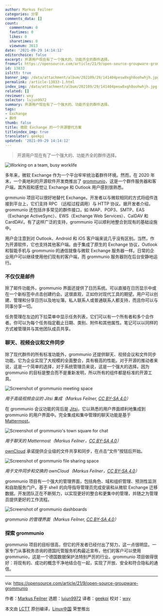 ```yaml
---
author: Markus Feilner
categories: 分享
comments_data: []
count:
  commentnum: 0
  favtimes: 0
  likes: 0
  sharetimes: 0
  viewnum: 3613
date: '2021-09-29 14:14:12'
editorchoice: false
excerpt: 开源用户现在有了一个强大的、功能齐全的群件选择。
fromurl: https://opensource.com/article/21/9/open-source-groupware-grommunio
id: 13833
islctt: true
banner_img: /data/attachment/album/202109/29/141404pesw8xgh8oohwhjh.jpg
permalink: /article-13833-1.html
index_img: /data/attachment/album/202109/29/141404pesw8xgh8oohwhjh.jpg.thumb.jpg
related: []
reviewer: wxy
selector: lujun9972
summary: 开源用户现在有了一个强大的、功能齐全的群件选择。
tags:
- Exchange
- 群件
thumb: false
title: 微软 Exchange 的一个开源替代方案
titleindex_img: true
translator: geekpi
updated: '2021-09-29 14:14:12'
---
```



> 
> 开源用户现在有了一个强大的、功能齐全的群件选择。
> 
> 
> 


![](/data/attachment/album/202109/29/141404pesw8xgh8oohwhjh.jpg "Working on a team, busy worklife")


多年来，微软 Exchange 作为一个平台牢牢统治着群件环境。然而，在 2020 年末，一个奥地利的开源软件开发商推出了 [grommunio](https://grommunio.com/en/)，这是一个群件服务器和客户端，其外观和感觉让 Exchange 和 Outlook 用户感到很熟悉。


grmmunio 项目可以很好地替代 Exchange。开发者以与微软相同的方式将组件连接到平台上，它们支持 RPC （远程过程调用）与 HTTP 协议。据开发者介绍，grommunio 还包括许多常见的群件接口，如 IMAP、POP3、SMTP、EAS（Exchange ActiveSync）、EWS（Exchange Web Services）、CalDAV 和 CardDAV。有了这样广泛的支持，grommunio 可以顺利地整合到现有的基础设施中。


用户会注意到对 Outlook、Android 和 iOS 客户端来说几乎没有区别。当然，作为开源软件，它也支持其他客户端。由于集成了原生的 Exchange 协议，Outlook 和智能手机与 grommunio 的通信就像与微软 Exchange 服务器一样。日常的企业用户可以继续使用他们现有的客户端，而 grommunio 服务器则在后台安静地运行。


### 不仅仅是邮件


除了邮件功能外，grommunio 界面还提供了日历系统。可以直接在日历显示中或在一个新标签中点击创建约会。这很直观，正如你对现代工具的期望。用户可以创建、管理和分享日历以及地址簿。私人联系人或普通联系人都支持，而且你可以与同事分享一切。


任务管理在左边的下拉菜单中显示任务列表，它们可以有一个所有者和多个合作者。你可以为每个任务指定截止日期、类别、附件和其他属性。笔记可以以同样的方式被管理并与其他团队成员共享。


### 聊天、视频会议和文件同步


除了现代群件的所有标准功能外，grommunio 还提供聊天、视频会议和文件同步功能。它为企业实现了大规模的全面整合，具有极高的性能。对于开源的推动者来说，这是一个简单的选择，对于系统管理员来说，这是一个强大的选择。因为 grommunio 的目标是整合而不是重新发明，所以所有的组件都是标准的开源工具。


![Screenshot of grommunio meeting space](/data/attachment/album/202109/29/141414b6abaz3e6zgnc3g2.png "grommunio meeting space")


*用于高级视频会议的 Jitsi 集成（Markus Feilner, [CC BY-SA 4.0](https://creativecommons.org/licenses/by-sa/4.0/)）*


在 grommunio 会议功能的背后是 [Jitsi](https://opensource.com/article/20/5/open-source-video-conferencing)，它以熟悉的用户界面顺利地集成到 grommunio 的用户界面中。完全集成和集中管理的聊天功能是基于 [Mattermost](https://opensource.com/education/16/3/mattermost-open-source-chat)。


![Screenshot of grommunio's town square for chat](/data/attachment/album/202109/29/141414nq2317pfkx3jqjz4.png "grommunio's town square for chat")


*用于聊天的 Mattermost（Markus Feilner，[CC BY-SA 4.0](https://creativecommons.org/licenses/by-sa/4.0/)）*


[ownCloud](https://owncloud.com/) 承诺提供企业级的文件共享和同步，在点击“文件”按钮后开始。


![Screenshot of grommunio file sharing space](/data/attachment/album/202109/29/141415a1mpe9o5lb17ml27.png "Owncloud for file synchronization and exchange")


*用于文件同步和交换的 ownCloud（Markus Feilner，[CC BY-SA 4.0](https://creativecommons.org/licenses/by-sa/4.0/)）*


grommunio 项目有一个强大的管理界面，包括角色、域和组织管理、预测性监测和自助服务门户。基于 shell 的向导指导管理员完成安装和从微软 Exchange 迁移数据。开发团队正在不断努力，以实现更好的整合和更集中的管理，并随之为管理员提供更好的工作流程。


![Screenshot of grommunio dashboards](/data/attachment/album/202109/29/141415z0b0rz5fcb75bl9s.png "Screenshot of grommunio dashboards")


*grommunio 的管理界面（Markus Feilner, [CC BY-SA 4.0](https://creativecommons.org/licenses/by-sa/4.0/)）*


### 探索 grommunio


grommunio 项目的目标很高，但它的开发者已经付出了努力，这一点很明显。一家专门从事税务咨询的德国托管服务机构最近宣布，他们的客户可以使用 grommunio，这是一个德国数据保护法特别严厉的行业。grommunio 项目做得很好：将现有的、成功的概念干净地结合在一起，实现了开放、安全和符合隐私的通信。




---


via: <https://opensource.com/article/21/9/open-source-groupware-grommunio>


作者：[Markus Feilner](https://opensource.com/users/mfeilner) 选题：[lujun9972](https://github.com/lujun9972) 译者：[geekpi](https://github.com/geekpi) 校对：[wxy](https://github.com/wxy)


本文由 [LCTT](https://github.com/LCTT/TranslateProject) 原创编译，[Linux中国](https://linux.cn/) 荣誉推出